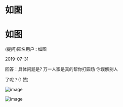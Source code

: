 # 如图

# 如图

(提问)匿名用户 : 如图

2019-07-31

回答：具体问题是? 万一人家是真的帮你打圆场 你误解别人

了呢？(1 赞)

![image](img/Image_096.png)

![image](img/Image_097.png)